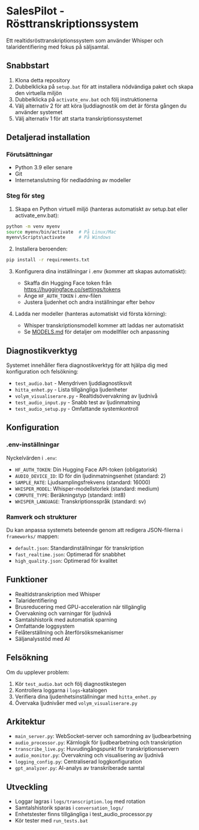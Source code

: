 # SalesPilot - Rösttranskriptionssystem

Ett realtidsrösttranskriptionssystem som använder Whisper och talaridentifiering med fokus på säljsamtal.

## Snabbstart

1. Klona detta repository
2. Dubbelklicka på `setup.bat` för att installera nödvändiga paket och skapa den virtuella miljön
3. Dubbelklicka på `activate_env.bat` och följ instruktionerna
4. Välj alternativ 2 för att köra ljuddiagnostik om det är första gången du använder systemet
5. Välj alternativ 1 för att starta transkriptionssystemet

## Detaljerad installation

### Förutsättningar
- Python 3.9 eller senare
- Git
- Internetanslutning för nedladdning av modeller

### Steg för steg

1. Skapa en Python virtuell miljö (hanteras automatiskt av setup.bat eller activate_env.bat):
```bash
python -m venv myenv
source myenv/bin/activate  # På Linux/Mac
myenv\Scripts\activate     # På Windows
```

2. Installera beroenden:
```bash
pip install -r requirements.txt
```

3. Konfigurera dina inställningar i .env (kommer att skapas automatiskt):
   - Skaffa din Hugging Face token från https://huggingface.co/settings/tokens
   - Ange `HF_AUTH_TOKEN` i .env-filen
   - Justera ljudenhet och andra inställningar efter behov

4. Ladda ner modeller (hanteras automatiskt vid första körning):
   - Whisper transkriptionsmodell kommer att laddas ner automatiskt
   - Se [MODELS.md](MODELS.md) för detaljer om modellfiler och anpassning

## Diagnostikverktyg

Systemet innehåller flera diagnostikverktyg för att hjälpa dig med konfiguration och felsökning:

- `test_audio.bat` - Menydriven ljuddiagnostiksvit
- `hitta_enhet.py` - Lista tillgängliga ljudenheter
- `volym_visualiserare.py` - Realtidsövervakning av ljudnivå
- `test_audio_input.py` - Snabb test av ljudinmatning
- `test_audio_setup.py` - Omfattande systemkontroll

## Konfiguration

### .env-inställningar
Nyckelvärden i `.env`:
- `HF_AUTH_TOKEN`: Din Hugging Face API-token (obligatorisk)
- `AUDIO_DEVICE_ID`: ID för din ljudinmatningsenhet (standard: 2)
- `SAMPLE_RATE`: Ljudsamplingsfrekvens (standard: 16000)
- `WHISPER_MODEL`: Whisper-modellstorlek (standard: medium)
- `COMPUTE_TYPE`: Beräkningstyp (standard: int8)
- `WHISPER_LANGUAGE`: Transkriptionsspråk (standard: sv)

### Ramverk och strukturer
Du kan anpassa systemets beteende genom att redigera JSON-filerna i `frameworks/` mappen:
- `default.json`: Standardinställningar för transkription
- `fast_realtime.json`: Optimerad för snabbhet
- `high_quality.json`: Optimerad för kvalitet

## Funktioner

- Realtidstranskription med Whisper
- Talaridentifiering
- Brusreducering med GPU-acceleration när tillgänglig
- Övervakning och varningar för ljudnivå
- Samtalshistorik med automatisk sparning
- Omfattande loggsystem
- Felåterställning och återförsöksmekanismer
- Säljanalysstöd med AI

## Felsökning

Om du upplever problem:

1. Kör `test_audio.bat` och följ diagnostikstegen
2. Kontrollera loggarna i `logs`-katalogen
3. Verifiera dina ljudenhetsinställningar med `hitta_enhet.py`
4. Övervaka ljudnivåer med `volym_visualiserare.py`

## Arkitektur

- `main_server.py`: WebSocket-server och samordning av ljudbearbetning
- `audio_processor.py`: Kärnlogik för ljudbearbetning och transkription
- `transcribe_live.py`: Huvudingångspunkt för transkriptionsservern
- `audio_monitor.py`: Övervakning och visualisering av ljudnivå
- `logging_config.py`: Centraliserad loggkonfiguration
- `gpt_analyzer.py`: AI-analys av transkriberade samtal

## Utveckling

- Loggar lagras i `logs/transcription.log` med rotation
- Samtalshistorik sparas i `conversation_logs/`
- Enhetstester finns tillgängliga i test_audio_processor.py
- Kör tester med `run_tests.bat`